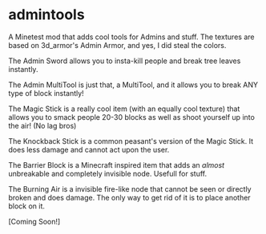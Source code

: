 # admintools
A Minetest mod that adds cool tools for Admins and stuff.
The textures are based on 3d_armor's Admin Armor, and yes, I did steal the colors.


The Admin Sword allows you to insta-kill people and break tree leaves instantly.

The Admin MultiTool is just that, a MultiTool, and it allows you to break ANY type of block instantly!

The Magic Stick is a really cool item (with an equally cool texture) that allows you to smack people 20-30 blocks as well as shoot yourself up into the air!
(No lag bros)

The Knockback Stick is a common peasant's version of the Magic Stick. It does less damage and cannot act upon the user.

The Barrier Block is a Minecraft inspired item that adds an *almost* unbreakable and completely invisible node. Usefull for stuff.

The Burning Air is a invisible fire-like node that cannot be seen or directly broken and does damage. The only way to get rid of it is to place another block on it.

[Coming Soon!]
